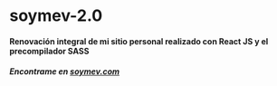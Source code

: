 # soymev-2.0
#### Renovación integral de mi sitio personal realizado con React JS y el precompilador SASS
##### Encontrame en [soymev.com](https://soymev.com)
